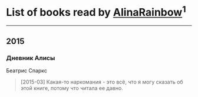# List of books read by [AlinaRainbow](https://plus.google.com/+АлинаОшроева)<sup>1</sup>
---

## 2015

### Дневник Алисы
Беатрис Спаркс
> [2015-03] Какая-то наркомания - это всё, что я могу сказать об этой книге, потому что читала ее давно.



